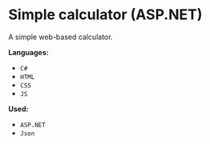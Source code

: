 Simple calculator (ASP.NET)
==============
A simple web-based calculator.

**Languages:** 
- `C#`
- `HTML`
- `CSS`
- `JS`

**Used:** 
- `ASP.NET`
- `Json`
